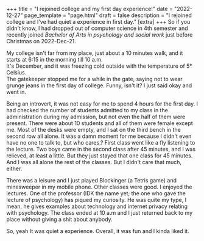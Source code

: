 +++
title = "I rejoined college and my first day experience!"
date = "2022-12-27"
page_template = "page.html"
draft = false
description = "I rejoined college and I've had quiet a experience in first day."
[extra]
+++
So if you didn't know, I had dropped out of computer science in 4th semester and recently joined *Bachelor of Arts in psychology and social work* just before Christmas on 2022-Dec-21.
<!-- more -->

My college isn't far from my place, just about a 10 minutes walk, and it starts at 6:15 in the morning till 10 a.m.  
It's December, and it was freezing cold outside with the temperature of 5° Celsius.  
The gatekeeper stopped me for a while in the gate, saying not to wear grunge jeans in the first day of college. Funny, isn't it? I just said okay and went in.

Being an introvert, it was not easy for me to spend 4 hours for the first day.
I had checked the number of students admitted to my class in the administration during my admission, but not even the half of them were present. There were about 10 students and all of them were female except me. Most of the desks were empty, and I sat on the third bench in the second row all alone. It was a damn moment for me because I didn't even have no one to talk to, but who cares.? First class went like a fly listening to the lecture. Two boys came in the second class after 45 minutes, and I was relieved, at least a little. But they just stayed that one class for 45 minutes. And I was all alone the rest of the classes. But I didn't care that much, either.

There was a leisure and I just played Blockinger (a Tetris game) and minesweeper in my mobile phone. Other classes were good. I enjoyed the lectures. One of the professor (IDK the name yet; the one who gave the lecture of psychology) has piqued my curiosity. He was quite my type, I mean, he gives examples about technology and internet privacy relating with psychology.
The class ended at 10 a.m and I just returned back to my place without giving a shit about anybody.

So, yeah It was quiet a experience. Overall, it was fun and I kinda liked it.
